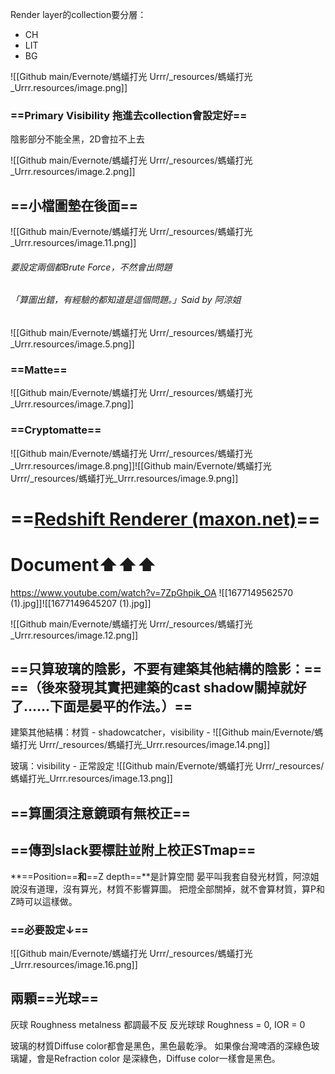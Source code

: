---
---
Render layer的collection要分層：

* CH
* LIT
* BG

![[Github main/Evernote/螞蟻打光 Urrr/_resources/螞蟻打光_Urrr.resources/image.png]]

### ==Primary Visibility 拖進去collection會設定好==

陰影部分不能全黑，2D會拉不上去

![[Github main/Evernote/螞蟻打光 Urrr/_resources/螞蟻打光_Urrr.resources/image.2.png]]

## ==小檔圖墊在後面==

![[Github main/Evernote/螞蟻打光 Urrr/_resources/螞蟻打光_Urrr.resources/image.11.png]]

###### 要設定兩個都Brute Force，不然會出問題
###### 「算圖出錯，有經驗的都知道是這個問題。」Said by 阿涼姐
![[Github main/Evernote/螞蟻打光 Urrr/_resources/螞蟻打光_Urrr.resources/image.5.png]]

### ==Matte==

![[Github main/Evernote/螞蟻打光 Urrr/_resources/螞蟻打光_Urrr.resources/image.7.png]]

### ==Cryptomatte==

![[Github main/Evernote/螞蟻打光 Urrr/_resources/螞蟻打光_Urrr.resources/image.8.png]]![[Github main/Evernote/螞蟻打光 Urrr/_resources/螞蟻打光_Urrr.resources/image.9.png]]

# ==[Redshift Renderer (maxon.net)](https://help.maxon.net/r3d/maya/en-us/#html/Redshift+Renderer.html?TocPath=_____1)==

# Document⬆️⬆️⬆️

<https://www.youtube.com/watch?v=7ZpGhpik_OA>
![[1677149562570 (1).jpg]]![[1677149645207 (1).jpg]]

![[Github main/Evernote/螞蟻打光 Urrr/_resources/螞蟻打光_Urrr.resources/image.12.png]]

## ==只算玻璃的陰影，不要有建築其他結構的陰影：==  ==（後來發現其實把建築的cast shadow關掉就好了……下面是晏平的作法。）==

建築其他結構：材質 - shadowcatcher，visibility -
![[Github main/Evernote/螞蟻打光 Urrr/_resources/螞蟻打光_Urrr.resources/image.14.png]]

玻璃：visibility - 正常設定
![[Github main/Evernote/螞蟻打光 Urrr/_resources/螞蟻打光_Urrr.resources/image.13.png]]

## ==算圖須注意鏡頭有無校正==

## ==傳到slack要標註並附上校正STmap==

**==Position==**和**==Z depth==**是計算空間
晏平叫我套自發光材質，阿涼姐說沒有道理，沒有算光，材質不影響算圖。
把燈全部關掉，就不會算材質，算P和Z時可以這樣做。

### ==必要設定↓==

![[Github main/Evernote/螞蟻打光 Urrr/_resources/螞蟻打光_Urrr.resources/image.16.png]]

## 兩顆==光球==

灰球 Roughness metalness 都調最不反
反光球球 Roughness = 0, IOR = 0

玻璃的材質Diffuse color都會是黑色，黑色最乾淨。
如果像台灣啤酒的深綠色玻璃罐，會是Refraction color 是深綠色，Diffuse color一樣會是黑色。
